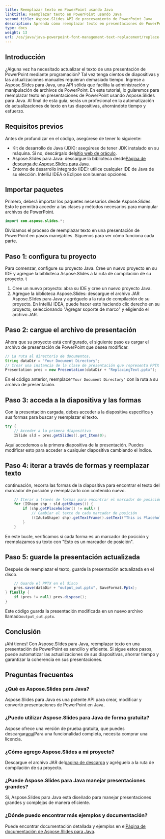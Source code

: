 ```yaml
---
title: Reemplazar texto en PowerPoint usando Java
linktitle: Reemplazar texto en PowerPoint usando Java
second_title: Aspose.Slides API de procesamiento de PowerPoint Java
description: Aprenda cómo reemplazar texto en presentaciones de PowerPoint usando Aspose.Slides para Java. Siga esta guía paso a paso para automatizar las actualizaciones de su presentación.
type: docs
weight: 13
url: /es/java/java-powerpoint-font-management-text-replacement/replace-text-powerpoint-java/
---
```

## Introducción
¿Alguna vez ha necesitado actualizar el texto de una presentación de PowerPoint mediante programación? Tal vez tenga cientos de diapositivas y las actualizaciones manuales requieran demasiado tiempo. Ingrese a Aspose.Slides para Java, una API sólida que facilita la administración y manipulación de archivos de PowerPoint. En este tutorial, lo guiaremos para reemplazar texto en presentaciones de PowerPoint usando Aspose.Slides para Java. Al final de esta guía, serás un profesional en la automatización de actualizaciones de texto en tus diapositivas, ahorrándote tiempo y esfuerzo.
## Requisitos previos
Antes de profundizar en el código, asegúrese de tener lo siguiente:
- Kit de desarrollo de Java (JDK): asegúrese de tener JDK instalado en su máquina. Si no, descárgalo del[sitio web de oráculo](https://www.oracle.com/java/technologies/javase-jdk11-downloads.html).
-  Aspose.Slides para Java: descargue la biblioteca desde[Página de descarga de Aspose.Slides para Java](https://releases.aspose.com/slides/java/).
- Entorno de desarrollo integrado (IDE): utilice cualquier IDE de Java de su elección. IntelliJ IDEA o Eclipse son buenas opciones.
## Importar paquetes
Primero, deberá importar los paquetes necesarios desde Aspose.Slides. Esto le permitirá acceder a las clases y métodos necesarios para manipular archivos de PowerPoint.
```java
import com.aspose.slides.*;
```

Dividamos el proceso de reemplazar texto en una presentación de PowerPoint en pasos manejables. Síguenos para ver cómo funciona cada parte.
## Paso 1: configura tu proyecto
Para comenzar, configure su proyecto Java. Cree un nuevo proyecto en su IDE y agregue la biblioteca Aspose.Slides a la ruta de compilación de su proyecto.
t
1. Cree un nuevo proyecto: abra su IDE y cree un nuevo proyecto Java.
2. Agregue la biblioteca Aspose.Slides: descargue el archivo JAR Aspose.Slides para Java y agréguelo a la ruta de compilación de su proyecto. En IntelliJ IDEA, puede hacer esto haciendo clic derecho en su proyecto, seleccionando "Agregar soporte de marco" y eligiendo el archivo JAR.
## Paso 2: cargue el archivo de presentación
Ahora que su proyecto está configurado, el siguiente paso es cargar el archivo de presentación de PowerPoint que desea modificar.

```java
// La ruta al directorio de documentos.
String dataDir = "Your Document Directory";
// Crear una instancia de la clase de presentación que representa PPTX
Presentation pres = new Presentation(dataDir + "ReplacingText.pptx");
```
 En el código anterior, reemplace`"Your Document Directory"` con la ruta a su archivo de presentación.
## Paso 3: acceda a la diapositiva y las formas
Con la presentación cargada, debes acceder a la diapositiva específica y sus formas para buscar y reemplazar el texto.

```java
try {
    // Acceder a la primera diapositiva
    ISlide sld = pres.getSlides().get_Item(0);
```
Aquí accedemos a la primera diapositiva de la presentación. Puedes modificar esto para acceder a cualquier diapositiva cambiando el índice.
## Paso 4: iterar a través de formas y reemplazar texto
continuación, recorra las formas de la diapositiva para encontrar el texto del marcador de posición y reemplazarlo con contenido nuevo.
```java
    // Iterar a través de formas para encontrar el marcador de posición
    for (IShape shp : sld.getShapes()) {
        if (shp.getPlaceholder() != null) {
            // Cambiar el texto de cada marcador de posición
            ((IAutoShape) shp).getTextFrame().setText("This is Placeholder");
        }
    }
```
En este bucle, verificamos si cada forma es un marcador de posición y reemplazamos su texto con "Esto es un marcador de posición".
## Paso 5: guarde la presentación actualizada
Después de reemplazar el texto, guarde la presentación actualizada en el disco.
```java
    // Guarde el PPTX en el disco
    pres.save(dataDir + "output_out.pptx", SaveFormat.Pptx);
} finally {
    if (pres != null) pres.dispose();
}
```
 Este código guarda la presentación modificada en un nuevo archivo llamado`output_out.pptx`.
## Conclusión
¡Ahí tienes! Con Aspose.Slides para Java, reemplazar texto en una presentación de PowerPoint es sencillo y eficiente. Si sigue estos pasos, puede automatizar las actualizaciones de sus diapositivas, ahorrar tiempo y garantizar la coherencia en sus presentaciones.
## Preguntas frecuentes
### ¿Qué es Aspose.Slides para Java?
Aspose.Slides para Java es una potente API para crear, modificar y convertir presentaciones de PowerPoint en Java.
### ¿Puedo utilizar Aspose.Slides para Java de forma gratuita?
 Aspose ofrece una versión de prueba gratuita, que puedes descargar[aquí](https://releases.aspose.com/)Para una funcionalidad completa, necesita comprar una licencia.
### ¿Cómo agrego Aspose.Slides a mi proyecto?
 Descargue el archivo JAR del[pagina de descarga](https://releases.aspose.com/slides/java/) y agréguelo a la ruta de compilación de su proyecto.
### ¿Puede Aspose.Slides para Java manejar presentaciones grandes?
Sí, Aspose.Slides para Java está diseñado para manejar presentaciones grandes y complejas de manera eficiente.
### ¿Dónde puedo encontrar más ejemplos y documentación?
 Puede encontrar documentación detallada y ejemplos en el[Página de documentación de Aspose.Slides para Java](https://reference.aspose.com/slides/java/).